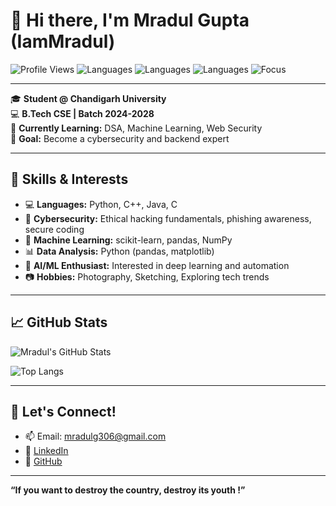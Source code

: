 # 👋 Hi there, I'm Mradul Gupta (IamMradul)

![Profile Views](https://komarev.com/ghpvc/?username=MG26-spec&style=flat-square)
![Languages](https://img.shields.io/badge/Code-Python-blue?style=flat-square&logo=python)
![Languages](https://img.shields.io/badge/Code-C++-green?style=flat-square&logo=c%2B%2B)
![Languages](https://img.shields.io/badge/Code-Java-orange?style=flat-square&logo=java)
![Focus](https://img.shields.io/badge/Focus-Cybersecurity-red?style=flat-square&logo=security)

---

🎓 **Student @ Chandigarh University**  
💻 **B.Tech CSE | Batch 2024-2028**  
🌱 **Currently Learning:** DSA, Machine Learning, Web Security  
🚀 **Goal:** Become a cybersecurity and backend expert  

---

## 🧠 Skills & Interests

- 💻 **Languages:** Python, C++, Java, C    
- 🔐 **Cybersecurity:** Ethical hacking fundamentals, phishing awareness, secure coding  
- 🧠 **Machine Learning:** scikit-learn, pandas, NumPy  
- 📊 **Data Analysis:**  Python (pandas, matplotlib)  
- 🤖 **AI/ML Enthusiast:** Interested in deep learning and automation  
- 📷 **Hobbies:** Photography, Sketching, Exploring tech trends  

---


## 📈 GitHub Stats

![Mradul's GitHub Stats](https://github-readme-stats.vercel.app/api?username=IamMradul&show_icons=true&theme=tokyonight)

![Top Langs](https://github-readme-stats.vercel.app/api/top-langs/?username=IamMradul&layout=compact&theme=tokyonight)

---

## 🤝 Let's Connect!

- 📫 Email: mradulg306@gmail.com  
- 💼 [LinkedIn](https://www.linkedin.com/in/mradul-gupta-033438332/)  
- 🧠 [GitHub](https://github.com/IamMradul)

---

__“If you want to destroy the country, destroy its youth !”__







